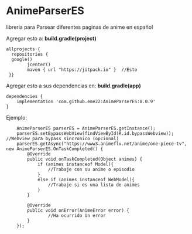 # AnimeParserES
libreria para Parsear diferentes paginas de anime en español

Agregar esto a: **build.gradle(project)**
  

    allprojects {
      repositories {  
      google()  
            jcenter()  
            maven { url "https://jitpack.io" }  //Esto
     }}

Agregar esto a sus dependencias en: **build.gradle(app)**
  

    dependencies {  
	    implementation 'com.github.eme22:AnimeParserES:0.0.9'
    }
    
Ejemplo: 
  
        AnimeParserES parserES = AnimeParserES.getInstance();
        parserES.setBypassWebView(findViewById(R.id.bypassWebview)); //Webview para bypass sincronico (opcional)
        parserES.getAsync("https://www3.animeflv.net/anime/one-piece-tv", new AnimeParserES.OnTaskCompleted() {
            @Override
            public void onTaskCompleted(Object animes) {
                if (animes instanceof Model){
                    //Trabaje con su anime o episodio
                }
                else if (animes instanceof WebModel){
                    //Trabaje si es una lista de animes
                }
            }

            @Override
            public void onError(AnimeError error) {
                    //Ha ocurrido Un error
            }
        });

